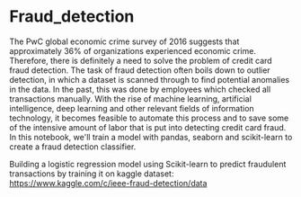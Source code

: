 # Fraud_detection


The PwC global economic crime survey of 2016 suggests that approximately 36% of organizations experienced economic crime. Therefore, there is definitely a need to solve the problem of credit card fraud detection. The task of fraud detection often boils down to outlier detection, in which a dataset is scanned through to find potential anomalies in the data. In the past, this was done by employees  which checked all transactions manually. With the rise of machine learning, artificial intelligence, deep learning and other relevant fields of information technology, it becomes feasible to automate this process and to save some of the intensive amount of labor that is put into detecting credit card fraud. In this notebook, we'll train a model with pandas, seaborn and scikit-learn to create a fraud detection classifier.

Building a logistic regression model using Scikit-learn to predict fraudulent transactions by training it on kaggle dataset:
https://www.kaggle.com/c/ieee-fraud-detection/data
